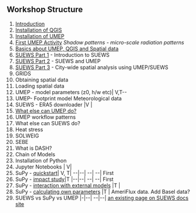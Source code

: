 ## Workshop Structure

1. [Introduction](./Introduction.md)
1. [Installation of QGIS](./Installation-of-QGIS.md)
1. [Installation of UMEP](./Installation-of-UMEP.md)
1. [First UMEP Activity](./A-First-QGIS-and-UMEP-activity.md)  _Shadow patterns - micro-scale radiation patterns_
1. [Basics about UMEP, QGIS and Spatial data](./Basics-of-UMEP,-QGIS-and-Spatial-data.md)
1. [SUEWS Part 1](./SUEWS-Part-1.md) - Introduction to SUEWS
1. [SUEWS Part 2](./SUEWS-Part-2.md) - SUEWS and UMEP
1. [SUEWS Part 3](./SUEWS-Part-3.md) - City-wide spatial analysis using UMEP/SUEWS
1. GRIDS
1. Obtaining spatial data
1. Loading spatial data
1. UMEP - model parameters (z0, h/w etc)| V,T--
1. UMEP- Footprint model Meteorological data
1. SUEWS - ERA5 downloader |V |
1. [What else can UMEP do?](https://umep-docs.readthedocs.io/projects/tutorial/en/latest/index.html)
1. UMEP workflow patterns
1. What else can SUEWS do?
1. Heat stress
1. SOLWEIG
1. SEBE
1. What is DASH?
1. Chain of Models
1. Installation of Python
1. Jupyter Notebooks | V|
1. SuPy - [quickstart](https://SuPy.readthedocs.io/en/latest/tutorial/quick-start.html)| V, T| --|--| --| --| First
1. SuPy - [impact study](https://SuPy.readthedocs.io/en/latest/tutorial/impact-studies-parallel.html)|T |--|--| --| --| First
1. SuPy - [interaction with external models](https://SuPy.readthedocs.io/en/latest/tutorial/external-interaction.html)  |T |
1. SuPy - [calculating own parameters](https://SuPy.readthedocs.io/en/latest/tutorial/AMF-sim.html) |T | AmeriFlux data. Add Basel data?
1. SUEWS vs SuPy vs UMEP |-|--| --|--| [an existing page on SUEWS docs site](https://suews-docs.readthedocs.io/en/latest/related_softwares.html)

